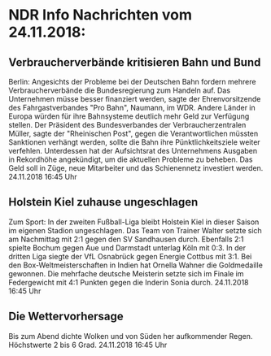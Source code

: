 # NDR Info Nachrichten vom 24.11.2018:


## Verbraucherverbände kritisieren Bahn und Bund
Berlin: Angesichts der Probleme bei der Deutschen Bahn fordern mehrere Verbraucherverbände die Bundesregierung zum Handeln auf. Das Unternehmen müsse besser finanziert werden, sagte der Ehrenvorsitzende des Fahrgastverbandes "Pro Bahn", Naumann, im WDR. Andere Länder in Europa würden für ihre Bahnsysteme deutlich mehr Geld zur Verfügung stellen. Der Präsident des Bundesverbandes der Verbraucherzentralen Müller, sagte der "Rheinischen Post", gegen die Verantwortlichen müssten Sanktionen verhängt werden, sollte die Bahn ihre Pünktlichkeitsziele weiter verfehlen. Unterdessen hat der Aufsichtsrat des Unternehmens Ausgaben in Rekordhöhe angekündigt, um die aktuellen Probleme zu beheben. Das Geld soll in Züge, neue Mitarbeiter und das Schienennetz investiert werden. 24.11.2018 16:45 Uhr 

## Holstein Kiel zuhause ungeschlagen
Zum Sport: In der zweiten Fußball-Liga bleibt Holstein Kiel in dieser Saison im eigenen Stadion ungeschlagen. Das Team von Trainer Walter setzte sich am Nachmittag mit 2:1 gegen den SV Sandhausen durch. Ebenfalls 2:1 spielte Bochum gegen Aue und Darmstadt unterlag Köln mit 0:3. In der dritten Liga siegte der VfL Osnabrück gegen Energie Cottbus mit 3:1. Bei den Box-Weltmeisterschaften in Indien hat Ornella Wahner die Goldmedaille gewonnen. Die mehrfache deutsche Meisterin setzte sich im Finale im Federgewicht mit 4:1 Punkten gegen die Inderin Sonia durch. 24.11.2018 16:45 Uhr 

## Die Wettervorhersage
Bis zum Abend dichte Wolken und von Süden her aufkommender Regen. Höchstwerte 2 bis 6 Grad. 24.11.2018 16:45 Uhr 
